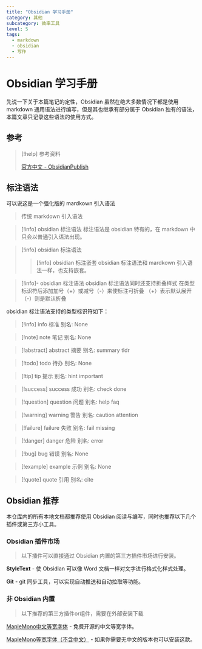 ```yaml
---
title: "Obsidian 学习手册"
category: 其他
subcategory: 效率工具
level: 5
tags:
  - markdown
  - obsidian
  - 写作
---
```


# Obsidian 学习手册

先说一下关于本篇笔记的定性，Obsidian 虽然在绝大多数情况下都是使用 markdown 通用语法进行编写，但是其也继承有部分属于 Obsidian 独有的语法，本篇文章只记录这些语法的使用方式。

## 参考

> [!help] 参考资料
> 
> [官方中文 - ObsidianPublish](https://publish.obsidian.md/help-zh)

## 标注语法

可以说这是一个强化版的 mardkown 引入语法

> 传统 markdown 引入语法

> [!info] obsidian 标注语法
> 标注语法是 obsidian 特有的，在 markdown 中只会以普通引入语法出现。

> [!info] obsidian 标注语法
> > [!info] obsidian 标注嵌套
> > obsidian 标注语法和 mardkown 引入语法一样，也支持嵌套。

> [!info]- obsidian 标注语法
> obsidian 标注语法同时还支持折叠样式
> 在类型标识符后添加加号（+）或减号（-）来使标注可折叠
> （+）表示默认展开 （-）则是默认折叠

obsidian 标注语法支持的类型标识符如下：

> [!info] info 标准
> 别名: None

> [!note] note 笔记
> 别名: None

> [!abstract] abstract 摘要
> 别名: summary tldr

> [!todo] todo 待办
> 别名: None

> [!tip] tip 提示
> 别名: hint important

> [!success] success 成功
> 别名: check done

> [!question] question 问题
> 别名: help faq

> [!warning] warning 警告
> 别名: caution attention

> [!failure] failure 失败
> 别名: fail missing

> [!danger] danger 危险
> 别名: error

> [!bug] bug 错误
> 别名: None

> [!example] example 示例
> 别名: None

> [!quote] quote 引用
> 别名: cite


## Obsidian 推荐

本仓库内的所有本地文档都推荐使用 Obsidian 阅读与编写，同时也推荐以下几个插件或第三方小工具。

### Obsidian 插件市场

> 以下插件可以直接通过 Obsidian 内置的第三方插件市场进行安装。

**StyleText** - 使 Obsidian 可以像 Word 文档一样对文字进行格式化样式处理。

**Git** - git 同步工具，可以实现自动推送和自动拉取等功能。

### 非 Obsidian 内置

> 以下推荐的第三方插件or组件，需要在外部安装下载

[MapleMono中文等宽字体](https://github.com/subframe7536/maple-font/releases/tag/cn-base) - 免费开源的中文等宽字体。

[MapleMono等宽字体（不含中文）](https://github.com/subframe7536/maple-font) - 如果你需要无中文的版本也可以安装这款。